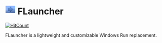 <h1><img src="https://raw.githubusercontent.com/OliveOil1/oliveoil1.github.io/master/flauncher/assets/flauncher.png" height="32"/> FLauncher</h1>

[![HitCount](http://hits.dwyl.com/OliveOil1/FLauncher.svg)](http://hits.dwyl.com/OliveOil1/FLauncher)

FLauncher is a lightweight and customizable Windows Run replacement.
  
